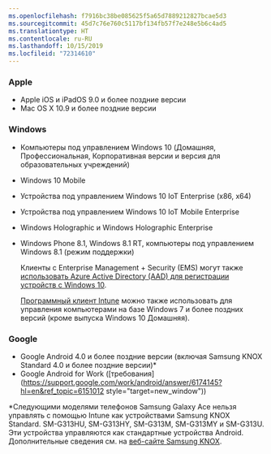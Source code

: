 ```yaml
---
ms.openlocfilehash: f7916bc38be085625f5a65d7889212827bcae5d3
ms.sourcegitcommit: 45d7c76e760c5117bf134fb57f7e248e5b6c4ad5
ms.translationtype: HT
ms.contentlocale: ru-RU
ms.lasthandoff: 10/15/2019
ms.locfileid: "72314610"
---
```

### <a name="apple"></a>Apple
- Apple iOS и iPadOS 9.0 и более поздние версии
- Mac OS X 10.9 и более поздние версии

### <a name="windows"></a>Windows
- Компьютеры под управлением Windows 10 (Домашняя, Профессиональная, Корпоративная версии и версия для образовательных учреждений)
- Windows 10 Mobile
- Устройства под управлением Windows 10 IoT Enterprise (x86, x64)
- Устройства под управлением Windows 10 IoT Mobile Enterprise
- Windows Holographic и Windows Holographic Enterprise
- Windows Phone 8.1, Windows 8.1 RT, компьютеры под управлением Windows 8.1 (режим поддержки)

  Клиенты с Enterprise Management + Security (EMS) могут также [использовать Azure Active Directory (AAD) для регистрации устройств с Windows 10](/intune/enrollment/windows-enroll#enable-windows-10-automatic-enrollment).

  [Программный клиент Intune](/intune-classic/deploy-use/manage-windows-pcs-with-microsoft-intune) можно также использовать для управления компьютерами на базе Windows 7 и более поздних версий (кроме выпуска Windows 10 Домашняя).

### <a name="google"></a>Google
- Google Android 4.0 и более поздние версии (включая Samsung KNOX Standard 4.0 и более поздние версии)*
- Google Android for Work ([требования](https://support.google.com/work/android/answer/6174145?hl=en&ref_topic=6151012 style="target=new_window"))

*Следующими моделями телефонов Samsung Galaxy Ace нельзя управлять с помощью Intune как устройствами Samsung KNOX Standard. SM-G313HU, SM-G313HY, SM-G313M, SM-G313MY и SM-G313U. Эти устройства управляются как стандартные устройства Android. Дополнительные сведения см. на [веб-сайте Samsung KNOX](https://www.samsungknox.com/en).